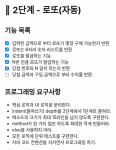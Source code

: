 # 🚀 2단계 - 로또(자동)
## 기능 목록
- [x] 입력한 금액으로 부터 로또가 몇장 구매 가능한지 반환
- [x] 로또는 6자리 숫자 리스트를 반환
- [x] 로또를 발급하는 기능
- [x] N번 만큼 로또가 발급하는 기능
- [x] 당첨 번호와 N 일치 하는지 반환
- [ ] 당첨 금액과 구입 금액으로 부터 수익률 반환

## 프로그래밍 요구사항
- 핵심 로직과 UI 로직을 분리한다.
- indent(들여쓰기) depth를 2단계에서 1단계로 줄여라.
- 메소드의 크기가 최대 15라인을 넘지 않도록 구현한다.
- method가 한 가지 일만 하도록 최대한 작게 만들어라.
- else를 사용하지 마라.
- 모든 로직에 단위 테스트를 구현한다.
- 자바 코드 컨벤션을 지키면서 프로그래밍 하기.